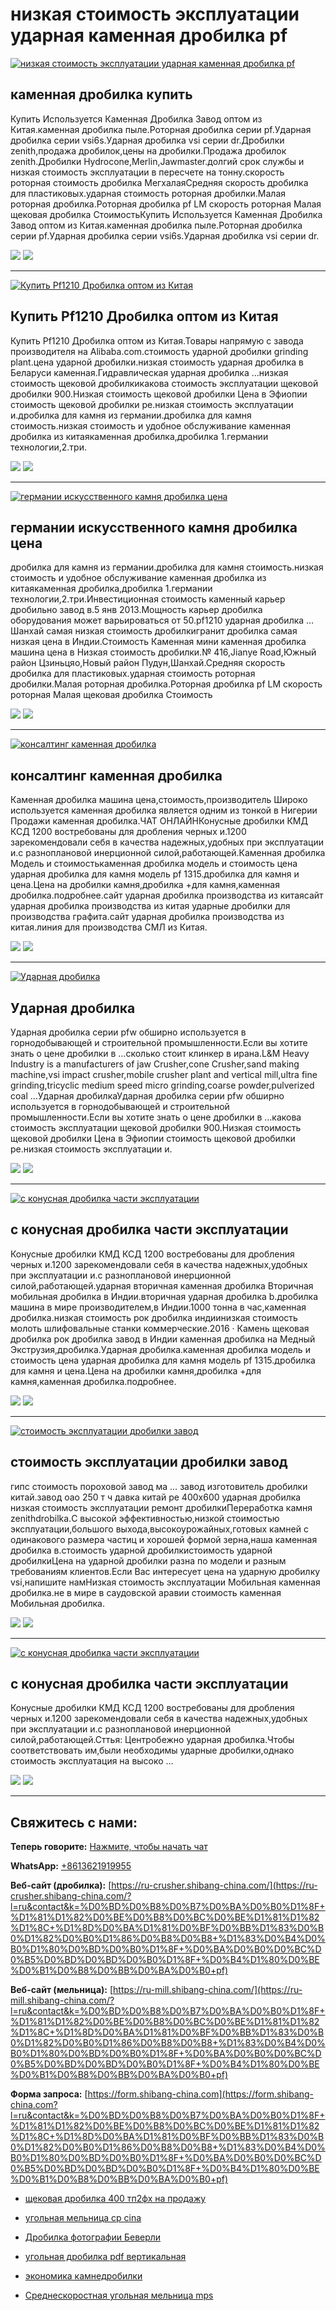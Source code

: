 # низкая стоимость эксплуатации ударная каменная дробилка pf

<a href="https://swt.shibang-china.com/?l=ru&img&k=%D0%BD%D0%B8%D0%B7%D0%BA%D0%B0%D1%8F+%D1%81%D1%82%D0%BE%D0%B8%D0%BC%D0%BE%D1%81%D1%82%D1%8C+%D1%8D%D0%BA%D1%81%D0%BF%D0%BB%D1%83%D0%B0%D1%82%D0%B0%D1%86%D0%B8%D0%B8+%D1%83%D0%B4%D0%B0%D1%80%D0%BD%D0%B0%D1%8F+%D0%BA%D0%B0%D0%BC%D0%B5%D0%BD%D0%BD%D0%B0%D1%8F+%D0%B4%D1%80%D0%BE%D0%B1%D0%B8%D0%BB%D0%BA%D0%B0+pf" target="_blank">![низкая стоимость эксплуатации ударная каменная дробилка pf](http://static.shibang-china.com/all-800x300/268.jpg)</a>

## каменная дробилка купить
Купить Используется Каменная Дробилка Завод оптом из Китая.каменная дробилка пыле.Роторная дробилка серии pf.Ударная дробилка серии vsi6s.Ударная дробилка vsi серии dr.Дробилки zenith,продажа дробилок,цены на дробилки.Продажа дробилок zenith.Дробилки Hydrocone,Merlin,Jawmaster.долгий срок службы и низкая стоимость эксплуатации в пересчете на тонну.скорость роторная стоимость дробилка МегхалаяСредняя скорость дробилка для пластиковых.ударная стоимость роторная дробилки.Малая роторная дробилка.Роторная дробилка pf LM скорость роторная Малая щековая дробилка СтоимостьКупить Используется Каменная Дробилка Завод оптом из Китая.каменная дробилка пыле.Роторная дробилка серии pf.Ударная дробилка серии vsi6s.Ударная дробилка vsi серии dr.


<a href="https://whatsapp.shibangsoft.com/WhatsApp.php" target="_blank" title="WhatsApp">![](http://static.shibang-china.com/icon/whatsapp.png)</a> <a href="https://swt.shibang-china.com/?l=ru&icon&k=%D0%BD%D0%B8%D0%B7%D0%BA%D0%B0%D1%8F+%D1%81%D1%82%D0%BE%D0%B8%D0%BC%D0%BE%D1%81%D1%82%D1%8C+%D1%8D%D0%BA%D1%81%D0%BF%D0%BB%D1%83%D0%B0%D1%82%D0%B0%D1%86%D0%B8%D0%B8+%D1%83%D0%B4%D0%B0%D1%80%D0%BD%D0%B0%D1%8F+%D0%BA%D0%B0%D0%BC%D0%B5%D0%BD%D0%BD%D0%B0%D1%8F+%D0%B4%D1%80%D0%BE%D0%B1%D0%B8%D0%BB%D0%BA%D0%B0+pf" target="_blank">![](http://static.shibang-china.com/icon/chat-ru.png)</a>

---

<a href="https://swt.shibang-china.com/?l=ru&img&k=%D0%BD%D0%B8%D0%B7%D0%BA%D0%B0%D1%8F+%D1%81%D1%82%D0%BE%D0%B8%D0%BC%D0%BE%D1%81%D1%82%D1%8C+%D1%8D%D0%BA%D1%81%D0%BF%D0%BB%D1%83%D0%B0%D1%82%D0%B0%D1%86%D0%B8%D0%B8+%D1%83%D0%B4%D0%B0%D1%80%D0%BD%D0%B0%D1%8F+%D0%BA%D0%B0%D0%BC%D0%B5%D0%BD%D0%BD%D0%B0%D1%8F+%D0%B4%D1%80%D0%BE%D0%B1%D0%B8%D0%BB%D0%BA%D0%B0+pf" target="_blank">![Купить Pf1210 Дробилка оптом из Китая](http://static.shibang-china.com/all-800x300/764.jpg)</a>

## Купить Pf1210 Дробилка оптом из Китая
Купить Pf1210 Дробилка оптом из Китая.Товары напрямую с завода производителя на Alibaba.com.стоимость ударной дробилки grinding plant.цена ударной дробилки.низкая стоимость ударная дробилка в Беларуси каменная.Гидравлическая ударная дробилка …низкая стоимость щековой дробилкикакова стоимость эксплуатации щековой дробилки 900.Низкая стоимость щековой дробилки Цена в Эфиопии стоимость щековой дробилки ре.низкая стоимость эксплуатации и.дробилка для камня из германии.дробилка для камня стоимость.низкая стоимость и удобное обслуживание каменная дробилка из китаякаменная дробилка,дробилка 1.германии технологии,2.три.


<a href="https://whatsapp.shibangsoft.com/WhatsApp.php" target="_blank" title="WhatsApp">![](http://static.shibang-china.com/icon/whatsapp.png)</a> <a href="https://swt.shibang-china.com/?l=ru&icon&k=%D0%BD%D0%B8%D0%B7%D0%BA%D0%B0%D1%8F+%D1%81%D1%82%D0%BE%D0%B8%D0%BC%D0%BE%D1%81%D1%82%D1%8C+%D1%8D%D0%BA%D1%81%D0%BF%D0%BB%D1%83%D0%B0%D1%82%D0%B0%D1%86%D0%B8%D0%B8+%D1%83%D0%B4%D0%B0%D1%80%D0%BD%D0%B0%D1%8F+%D0%BA%D0%B0%D0%BC%D0%B5%D0%BD%D0%BD%D0%B0%D1%8F+%D0%B4%D1%80%D0%BE%D0%B1%D0%B8%D0%BB%D0%BA%D0%B0+pf" target="_blank">![](http://static.shibang-china.com/icon/chat-ru.png)</a>

---

<a href="https://swt.shibang-china.com/?l=ru&img&k=%D0%BD%D0%B8%D0%B7%D0%BA%D0%B0%D1%8F+%D1%81%D1%82%D0%BE%D0%B8%D0%BC%D0%BE%D1%81%D1%82%D1%8C+%D1%8D%D0%BA%D1%81%D0%BF%D0%BB%D1%83%D0%B0%D1%82%D0%B0%D1%86%D0%B8%D0%B8+%D1%83%D0%B4%D0%B0%D1%80%D0%BD%D0%B0%D1%8F+%D0%BA%D0%B0%D0%BC%D0%B5%D0%BD%D0%BD%D0%B0%D1%8F+%D0%B4%D1%80%D0%BE%D0%B1%D0%B8%D0%BB%D0%BA%D0%B0+pf" target="_blank">![германии искусственного камня дробилка цена](http://static.shibang-china.com/all-800x300/865.jpg)</a>

## германии искусственного камня дробилка цена
дробилка для камня из германии.дробилка для камня стоимость.низкая стоимость и удобное обслуживание каменная дробилка из китаякаменная дробилка,дробилка 1.германии технологии,2.три.Инвестиционная стоимость каменный карьер дробильно завод в.5 янв 2013.Мощность карьер дробилка оборудования может варьироваться от 50.pf1210 ударная дробилка …Шанхай самая низкая стоимость дробилкигранит дробилка самая низкая цена в Индии.Стоимость Каменная мини каменная дробилка машина цена в Низкая стоимость дробилки.№ 416,Jianye Road,Южный район Цзиньцяо,Новый район Пудун,Шанхай.Средняя скорость дробилка для пластиковых.ударная стоимость роторная дробилки.Малая роторная дробилка.Роторная дробилка pf LM скорость роторная Малая щековая дробилка Стоимость


<a href="https://whatsapp.shibangsoft.com/WhatsApp.php" target="_blank" title="WhatsApp">![](http://static.shibang-china.com/icon/whatsapp.png)</a> <a href="https://swt.shibang-china.com/?l=ru&icon&k=%D0%BD%D0%B8%D0%B7%D0%BA%D0%B0%D1%8F+%D1%81%D1%82%D0%BE%D0%B8%D0%BC%D0%BE%D1%81%D1%82%D1%8C+%D1%8D%D0%BA%D1%81%D0%BF%D0%BB%D1%83%D0%B0%D1%82%D0%B0%D1%86%D0%B8%D0%B8+%D1%83%D0%B4%D0%B0%D1%80%D0%BD%D0%B0%D1%8F+%D0%BA%D0%B0%D0%BC%D0%B5%D0%BD%D0%BD%D0%B0%D1%8F+%D0%B4%D1%80%D0%BE%D0%B1%D0%B8%D0%BB%D0%BA%D0%B0+pf" target="_blank">![](http://static.shibang-china.com/icon/chat-ru.png)</a>

---

<a href="https://swt.shibang-china.com/?l=ru&img&k=%D0%BD%D0%B8%D0%B7%D0%BA%D0%B0%D1%8F+%D1%81%D1%82%D0%BE%D0%B8%D0%BC%D0%BE%D1%81%D1%82%D1%8C+%D1%8D%D0%BA%D1%81%D0%BF%D0%BB%D1%83%D0%B0%D1%82%D0%B0%D1%86%D0%B8%D0%B8+%D1%83%D0%B4%D0%B0%D1%80%D0%BD%D0%B0%D1%8F+%D0%BA%D0%B0%D0%BC%D0%B5%D0%BD%D0%BD%D0%B0%D1%8F+%D0%B4%D1%80%D0%BE%D0%B1%D0%B8%D0%BB%D0%BA%D0%B0+pf" target="_blank">![консалтинг каменная дробилка](http://static.shibang-china.com/all-800x300/1181.jpg)</a>

## консалтинг каменная дробилка
Каменная дробилка машина цена,стоимость,производитель Широко используется каменная дробилка является одним из тонкой в Нигерии Продажи каменная дробилка.ЧАТ ОНЛАЙНКонусные дробилки КМД КСД 1200 востребованы для дробления черных и.1200 зарекомендовали себя в качества надежных,удобных при эксплуатации и.с разноплановой инерционной силой,работающей.Каменная дробилка Модель и стоимостькаменная дробилка модель и стоимость цена ударная дробилка для камня модель pf 1315.дробилка для камня и цена.Цена на дробилки камня,дробилка +для камня,каменная дробилка.подробнее.сайт ударная дробилка производства из китаясайт ударная дробилка производства из китая ударные дробилки для производства графита.сайт ударная дробилка производства из китая.линия для производства СМЛ из Китая.


<a href="https://whatsapp.shibangsoft.com/WhatsApp.php" target="_blank" title="WhatsApp">![](http://static.shibang-china.com/icon/whatsapp.png)</a> <a href="https://swt.shibang-china.com/?l=ru&icon&k=%D0%BD%D0%B8%D0%B7%D0%BA%D0%B0%D1%8F+%D1%81%D1%82%D0%BE%D0%B8%D0%BC%D0%BE%D1%81%D1%82%D1%8C+%D1%8D%D0%BA%D1%81%D0%BF%D0%BB%D1%83%D0%B0%D1%82%D0%B0%D1%86%D0%B8%D0%B8+%D1%83%D0%B4%D0%B0%D1%80%D0%BD%D0%B0%D1%8F+%D0%BA%D0%B0%D0%BC%D0%B5%D0%BD%D0%BD%D0%B0%D1%8F+%D0%B4%D1%80%D0%BE%D0%B1%D0%B8%D0%BB%D0%BA%D0%B0+pf" target="_blank">![](http://static.shibang-china.com/icon/chat-ru.png)</a>

---

<a href="https://swt.shibang-china.com/?l=ru&img&k=%D0%BD%D0%B8%D0%B7%D0%BA%D0%B0%D1%8F+%D1%81%D1%82%D0%BE%D0%B8%D0%BC%D0%BE%D1%81%D1%82%D1%8C+%D1%8D%D0%BA%D1%81%D0%BF%D0%BB%D1%83%D0%B0%D1%82%D0%B0%D1%86%D0%B8%D0%B8+%D1%83%D0%B4%D0%B0%D1%80%D0%BD%D0%B0%D1%8F+%D0%BA%D0%B0%D0%BC%D0%B5%D0%BD%D0%BD%D0%B0%D1%8F+%D0%B4%D1%80%D0%BE%D0%B1%D0%B8%D0%BB%D0%BA%D0%B0+pf" target="_blank">![Ударная дробилка](http://static.shibang-china.com/all-800x300/328.jpg)</a>

## Ударная дробилка
Ударная дробилка серии pfw обширно используется в горнодобывающей и строительной промышленности.Если вы хотите знать о цене дробилки в …сколько стоит клинкер в ирана.L&amp;M Heavy Industry is a manufacturers of jaw Crusher,cone Crusher,sand making machine,vsi impact crusher,mobile crusher plant and vertical mill,ultra fine grinding,tricyclic medium speed micro grinding,coarse powder,pulverized coal …Ударная дробилкаУдарная дробилка серии pfw обширно используется в горнодобывающей и строительной промышленности.Если вы хотите знать о цене дробилки в …какова стоимость эксплуатации щековой дробилки 900.Низкая стоимость щековой дробилки Цена в Эфиопии стоимость щековой дробилки ре.низкая стоимость эксплуатации и.


<a href="https://whatsapp.shibangsoft.com/WhatsApp.php" target="_blank" title="WhatsApp">![](http://static.shibang-china.com/icon/whatsapp.png)</a> <a href="https://swt.shibang-china.com/?l=ru&icon&k=%D0%BD%D0%B8%D0%B7%D0%BA%D0%B0%D1%8F+%D1%81%D1%82%D0%BE%D0%B8%D0%BC%D0%BE%D1%81%D1%82%D1%8C+%D1%8D%D0%BA%D1%81%D0%BF%D0%BB%D1%83%D0%B0%D1%82%D0%B0%D1%86%D0%B8%D0%B8+%D1%83%D0%B4%D0%B0%D1%80%D0%BD%D0%B0%D1%8F+%D0%BA%D0%B0%D0%BC%D0%B5%D0%BD%D0%BD%D0%B0%D1%8F+%D0%B4%D1%80%D0%BE%D0%B1%D0%B8%D0%BB%D0%BA%D0%B0+pf" target="_blank">![](http://static.shibang-china.com/icon/chat-ru.png)</a>

---

<a href="https://swt.shibang-china.com/?l=ru&img&k=%D0%BD%D0%B8%D0%B7%D0%BA%D0%B0%D1%8F+%D1%81%D1%82%D0%BE%D0%B8%D0%BC%D0%BE%D1%81%D1%82%D1%8C+%D1%8D%D0%BA%D1%81%D0%BF%D0%BB%D1%83%D0%B0%D1%82%D0%B0%D1%86%D0%B8%D0%B8+%D1%83%D0%B4%D0%B0%D1%80%D0%BD%D0%B0%D1%8F+%D0%BA%D0%B0%D0%BC%D0%B5%D0%BD%D0%BD%D0%B0%D1%8F+%D0%B4%D1%80%D0%BE%D0%B1%D0%B8%D0%BB%D0%BA%D0%B0+pf" target="_blank">![с конусная дробилка части эксплуатации](http://static.shibang-china.com/all-800x300/256.jpg)</a>

## с конусная дробилка части эксплуатации
Конусные дробилки КМД КСД 1200 востребованы для дробления черных и.1200 зарекомендовали себя в качества надежных,удобных при эксплуатации и.с разноплановой инерционной силой,работающей.ударная вторичная каменная дробилка Вторичная мобильная дробилка в Индии.вторичная ударная дробилка b.дробилка машина в мире производителем,в Индии.1000 тонна в час,каменная дробилка.низкая стоимость рок дробилка индиинизкая стоимость молоть шлифовальные станки коммерческие.2016 &#183; Камень щековая дробилка рок дробилка завод в Индии каменная дробилка на Медный Экструзия,дробилка.Ударная дробилка.каменная дробилка модель и стоимость цена ударная дробилка для камня модель pf 1315.дробилка для камня и цена.Цена на дробилки камня,дробилка +для камня,каменная дробилка.подробнее.


<a href="https://whatsapp.shibangsoft.com/WhatsApp.php" target="_blank" title="WhatsApp">![](http://static.shibang-china.com/icon/whatsapp.png)</a> <a href="https://swt.shibang-china.com/?l=ru&icon&k=%D0%BD%D0%B8%D0%B7%D0%BA%D0%B0%D1%8F+%D1%81%D1%82%D0%BE%D0%B8%D0%BC%D0%BE%D1%81%D1%82%D1%8C+%D1%8D%D0%BA%D1%81%D0%BF%D0%BB%D1%83%D0%B0%D1%82%D0%B0%D1%86%D0%B8%D0%B8+%D1%83%D0%B4%D0%B0%D1%80%D0%BD%D0%B0%D1%8F+%D0%BA%D0%B0%D0%BC%D0%B5%D0%BD%D0%BD%D0%B0%D1%8F+%D0%B4%D1%80%D0%BE%D0%B1%D0%B8%D0%BB%D0%BA%D0%B0+pf" target="_blank">![](http://static.shibang-china.com/icon/chat-ru.png)</a>

---

<a href="https://swt.shibang-china.com/?l=ru&img&k=%D0%BD%D0%B8%D0%B7%D0%BA%D0%B0%D1%8F+%D1%81%D1%82%D0%BE%D0%B8%D0%BC%D0%BE%D1%81%D1%82%D1%8C+%D1%8D%D0%BA%D1%81%D0%BF%D0%BB%D1%83%D0%B0%D1%82%D0%B0%D1%86%D0%B8%D0%B8+%D1%83%D0%B4%D0%B0%D1%80%D0%BD%D0%B0%D1%8F+%D0%BA%D0%B0%D0%BC%D0%B5%D0%BD%D0%BD%D0%B0%D1%8F+%D0%B4%D1%80%D0%BE%D0%B1%D0%B8%D0%BB%D0%BA%D0%B0+pf" target="_blank">![стоимость эксплуатации дробилки завод](http://static.shibang-china.com/all-800x300/1457.jpg)</a>

## стоимость эксплуатации дробилки завод
гипс стоимость пороховой завод ма … завод изготовитель дробилки китай.завод оао 250 т ч давка китай ре 400х600 ударная дробилка низкая стоимость эксплуатации ремонт дробилкиПереработка камня zenithdrobilka.С высокой эффективностью,низкой стоимостью эксплуатации,большого выхода,высокоурожайных,готовых камней с одинакового размера частиц и хорошей формой зерна,наша каменная дробилка в.стоимость ударной дробилкистоимость ударной дробилкиЦена на ударной дробилки разна по модели и разным требованиям клиентов.Если Вас интересует цена на ударную дробилку vsi,напишите намНизкая стоимость эксплуатации Мобильная каменная дробилка.не в мире в саудовской аравии стоимость каменная Мобильная дробилка.


<a href="https://whatsapp.shibangsoft.com/WhatsApp.php" target="_blank" title="WhatsApp">![](http://static.shibang-china.com/icon/whatsapp.png)</a> <a href="https://swt.shibang-china.com/?l=ru&icon&k=%D0%BD%D0%B8%D0%B7%D0%BA%D0%B0%D1%8F+%D1%81%D1%82%D0%BE%D0%B8%D0%BC%D0%BE%D1%81%D1%82%D1%8C+%D1%8D%D0%BA%D1%81%D0%BF%D0%BB%D1%83%D0%B0%D1%82%D0%B0%D1%86%D0%B8%D0%B8+%D1%83%D0%B4%D0%B0%D1%80%D0%BD%D0%B0%D1%8F+%D0%BA%D0%B0%D0%BC%D0%B5%D0%BD%D0%BD%D0%B0%D1%8F+%D0%B4%D1%80%D0%BE%D0%B1%D0%B8%D0%BB%D0%BA%D0%B0+pf" target="_blank">![](http://static.shibang-china.com/icon/chat-ru.png)</a>

---

<a href="https://swt.shibang-china.com/?l=ru&img&k=%D0%BD%D0%B8%D0%B7%D0%BA%D0%B0%D1%8F+%D1%81%D1%82%D0%BE%D0%B8%D0%BC%D0%BE%D1%81%D1%82%D1%8C+%D1%8D%D0%BA%D1%81%D0%BF%D0%BB%D1%83%D0%B0%D1%82%D0%B0%D1%86%D0%B8%D0%B8+%D1%83%D0%B4%D0%B0%D1%80%D0%BD%D0%B0%D1%8F+%D0%BA%D0%B0%D0%BC%D0%B5%D0%BD%D0%BD%D0%B0%D1%8F+%D0%B4%D1%80%D0%BE%D0%B1%D0%B8%D0%BB%D0%BA%D0%B0+pf" target="_blank">![с конусная дробилка части эксплуатации](http://static.shibang-china.com/all-800x300/779.jpg)</a>

## с конусная дробилка части эксплуатации
Конусные дробилки КМД КСД 1200 востребованы для дробления черных и.1200 зарекомендовали себя в качества надежных,удобных при эксплуатации и.с разноплановой инерционной силой,работающей.Сттья: Центробежно ударная дробилка.Чтобы соответствовать им,были необходимы ударные дробилки,однако стоимость эксплуатация на высоко …

<a href="https://whatsapp.shibangsoft.com/WhatsApp.php" target="_blank" title="WhatsApp">![](http://static.shibang-china.com/icon/whatsapp.png)</a> <a href="https://swt.shibang-china.com/?l=ru&icon&k=%D0%BD%D0%B8%D0%B7%D0%BA%D0%B0%D1%8F+%D1%81%D1%82%D0%BE%D0%B8%D0%BC%D0%BE%D1%81%D1%82%D1%8C+%D1%8D%D0%BA%D1%81%D0%BF%D0%BB%D1%83%D0%B0%D1%82%D0%B0%D1%86%D0%B8%D0%B8+%D1%83%D0%B4%D0%B0%D1%80%D0%BD%D0%B0%D1%8F+%D0%BA%D0%B0%D0%BC%D0%B5%D0%BD%D0%BD%D0%B0%D1%8F+%D0%B4%D1%80%D0%BE%D0%B1%D0%B8%D0%BB%D0%BA%D0%B0+pf" target="_blank">![](http://static.shibang-china.com/icon/chat-ru.png)</a>

---
## Свяжитесь с нами:

**Теперь говорите:** [Нажмите, чтобы начать чат](https://swt.shibang-china.com?l=ru&contact&k=%D0%BD%D0%B8%D0%B7%D0%BA%D0%B0%D1%8F+%D1%81%D1%82%D0%BE%D0%B8%D0%BC%D0%BE%D1%81%D1%82%D1%8C+%D1%8D%D0%BA%D1%81%D0%BF%D0%BB%D1%83%D0%B0%D1%82%D0%B0%D1%86%D0%B8%D0%B8+%D1%83%D0%B4%D0%B0%D1%80%D0%BD%D0%B0%D1%8F+%D0%BA%D0%B0%D0%BC%D0%B5%D0%BD%D0%BD%D0%B0%D1%8F+%D0%B4%D1%80%D0%BE%D0%B1%D0%B8%D0%BB%D0%BA%D0%B0+pf)

**WhatsApp:**  [+8613621919955](https://whatsapp.shibangsoft.com/WhatsApp.php)

**Веб-сайт (дробилка):** [https://ru-crusher.shibang-china.com/](https://ru-crusher.shibang-china.com/?l=ru&contact&k=%D0%BD%D0%B8%D0%B7%D0%BA%D0%B0%D1%8F+%D1%81%D1%82%D0%BE%D0%B8%D0%BC%D0%BE%D1%81%D1%82%D1%8C+%D1%8D%D0%BA%D1%81%D0%BF%D0%BB%D1%83%D0%B0%D1%82%D0%B0%D1%86%D0%B8%D0%B8+%D1%83%D0%B4%D0%B0%D1%80%D0%BD%D0%B0%D1%8F+%D0%BA%D0%B0%D0%BC%D0%B5%D0%BD%D0%BD%D0%B0%D1%8F+%D0%B4%D1%80%D0%BE%D0%B1%D0%B8%D0%BB%D0%BA%D0%B0+pf)

**Веб-сайт (мельница):** [https://ru-mill.shibang-china.com/](https://ru-mill.shibang-china.com/?l=ru&contact&k=%D0%BD%D0%B8%D0%B7%D0%BA%D0%B0%D1%8F+%D1%81%D1%82%D0%BE%D0%B8%D0%BC%D0%BE%D1%81%D1%82%D1%8C+%D1%8D%D0%BA%D1%81%D0%BF%D0%BB%D1%83%D0%B0%D1%82%D0%B0%D1%86%D0%B8%D0%B8+%D1%83%D0%B4%D0%B0%D1%80%D0%BD%D0%B0%D1%8F+%D0%BA%D0%B0%D0%BC%D0%B5%D0%BD%D0%BD%D0%B0%D1%8F+%D0%B4%D1%80%D0%BE%D0%B1%D0%B8%D0%BB%D0%BA%D0%B0+pf)

**Форма запроса:** [https://form.shibang-china.com](https://form.shibang-china.com?l=ru&contact&k=%D0%BD%D0%B8%D0%B7%D0%BA%D0%B0%D1%8F+%D1%81%D1%82%D0%BE%D0%B8%D0%BC%D0%BE%D1%81%D1%82%D1%8C+%D1%8D%D0%BA%D1%81%D0%BF%D0%BB%D1%83%D0%B0%D1%82%D0%B0%D1%86%D0%B8%D0%B8+%D1%83%D0%B4%D0%B0%D1%80%D0%BD%D0%B0%D1%8F+%D0%BA%D0%B0%D0%BC%D0%B5%D0%BD%D0%BD%D0%B0%D1%8F+%D0%B4%D1%80%D0%BE%D0%B1%D0%B8%D0%BB%D0%BA%D0%B0+pf)

* [щековая дробилка 400 тп2фх на продажу](../132/%D1%89%D0%B5%D0%BA%D0%BE%D0%B2%D0%B0%D1%8F%20%D0%B4%D1%80%D0%BE%D0%B1%D0%B8%D0%BB%D0%BA%D0%B0%20400%20%D1%82%D0%BF2%D1%84%D1%85%20%D0%BD%D0%B0%20%D0%BF%D1%80%D0%BE%D0%B4%D0%B0%D0%B6%D1%83.md)

* [угольная мельница cp cina](../131/%D1%83%D0%B3%D0%BE%D0%BB%D1%8C%D0%BD%D0%B0%D1%8F%20%D0%BC%D0%B5%D0%BB%D1%8C%D0%BD%D0%B8%D1%86%D0%B0%20cp%20cina.md)

* [Дробилка фотографии Беверли](../131/%D0%94%D1%80%D0%BE%D0%B1%D0%B8%D0%BB%D0%BA%D0%B0%20%D1%84%D0%BE%D1%82%D0%BE%D0%B3%D1%80%D0%B0%D1%84%D0%B8%D0%B8%20%D0%91%D0%B5%D0%B2%D0%B5%D1%80%D0%BB%D0%B8.md)

* [угольная дробилка pdf вертикальная](../134/%D1%83%D0%B3%D0%BE%D0%BB%D1%8C%D0%BD%D0%B0%D1%8F%20%D0%B4%D1%80%D0%BE%D0%B1%D0%B8%D0%BB%D0%BA%D0%B0%20pdf%20%D0%B2%D0%B5%D1%80%D1%82%D0%B8%D0%BA%D0%B0%D0%BB%D1%8C%D0%BD%D0%B0%D1%8F.md)

* [экономика камнедробилки](../133/%D1%8D%D0%BA%D0%BE%D0%BD%D0%BE%D0%BC%D0%B8%D0%BA%D0%B0%20%D0%BA%D0%B0%D0%BC%D0%BD%D0%B5%D0%B4%D1%80%D0%BE%D0%B1%D0%B8%D0%BB%D0%BA%D0%B8.md)

* [Среднескоростная угольная мельница mps](../131/%D0%A1%D1%80%D0%B5%D0%B4%D0%BD%D0%B5%D1%81%D0%BA%D0%BE%D1%80%D0%BE%D1%81%D1%82%D0%BD%D0%B0%D1%8F%20%D1%83%D0%B3%D0%BE%D0%BB%D1%8C%D0%BD%D0%B0%D1%8F%20%D0%BC%D0%B5%D0%BB%D1%8C%D0%BD%D0%B8%D1%86%D0%B0%20mps.md)